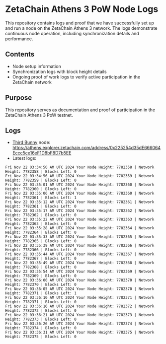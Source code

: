 # ZetaChain Athens 3 PoW Node Logs
This repository contains logs and proof that we have successfully set up and run a node on the ZetaChain Athens 3 network. The logs demonstrate continuous node operation, including synchronization details and performance.

## Contents
- Node setup information
- Synchronization logs with block height details
- Ongoing proof of work logs to verify active participation in the ZetaChain network

## Purpose
This repository serves as documentation and proof of participation in the ZetaChain Athens 3 PoW testnet.

## Logs

- [Third Bunny](https://thirdbunny.xyz/) node: https://athens.explorer.zetachain.com/address/0x225254d35dE666064Eccc5ce16eF1D8bF8D7b5EE
- Latest logs:
```
Fri Nov 22 03:34:50 AM UTC 2024 Your Node Height: 7782358 | Network Height: 7782358 | Blocks Left: 0
Fri Nov 22 03:34:56 AM UTC 2024 Your Node Height: 7782359 | Network Height: 7782359 | Blocks Left: 0
Fri Nov 22 03:35:01 AM UTC 2024 Your Node Height: 7782360 | Network Height: 7782360 | Blocks Left: 0
Fri Nov 22 03:35:06 AM UTC 2024 Your Node Height: 7782360 | Network Height: 7782361 | Blocks Left: 1
Fri Nov 22 03:35:12 AM UTC 2024 Your Node Height: 7782361 | Network Height: 7782361 | Blocks Left: 0
Fri Nov 22 03:35:17 AM UTC 2024 Your Node Height: 7782362 | Network Height: 7782362 | Blocks Left: 0
Fri Nov 22 03:35:22 AM UTC 2024 Your Node Height: 7782363 | Network Height: 7782363 | Blocks Left: 0
Fri Nov 22 03:35:28 AM UTC 2024 Your Node Height: 7782364 | Network Height: 7782364 | Blocks Left: 0
Fri Nov 22 03:35:33 AM UTC 2024 Your Node Height: 7782365 | Network Height: 7782365 | Blocks Left: 0
Fri Nov 22 03:35:39 AM UTC 2024 Your Node Height: 7782366 | Network Height: 7782366 | Blocks Left: 0
Fri Nov 22 03:35:44 AM UTC 2024 Your Node Height: 7782367 | Network Height: 7782367 | Blocks Left: 0
Fri Nov 22 03:35:49 AM UTC 2024 Your Node Height: 7782368 | Network Height: 7782368 | Blocks Left: 0
Fri Nov 22 03:35:54 AM UTC 2024 Your Node Height: 7782369 | Network Height: 7782369 | Blocks Left: 0
Fri Nov 22 03:36:00 AM UTC 2024 Your Node Height: 7782370 | Network Height: 7782370 | Blocks Left: 0
Fri Nov 22 03:36:05 AM UTC 2024 Your Node Height: 7782370 | Network Height: 7782371 | Blocks Left: 1
Fri Nov 22 03:36:10 AM UTC 2024 Your Node Height: 7782371 | Network Height: 7782371 | Blocks Left: 0
Fri Nov 22 03:36:16 AM UTC 2024 Your Node Height: 7782372 | Network Height: 7782372 | Blocks Left: 0
Fri Nov 22 03:36:21 AM UTC 2024 Your Node Height: 7782373 | Network Height: 7782373 | Blocks Left: 0
Fri Nov 22 03:36:26 AM UTC 2024 Your Node Height: 7782374 | Network Height: 7782374 | Blocks Left: 0
Fri Nov 22 03:36:31 AM UTC 2024 Your Node Height: 7782375 | Network Height: 7782375 | Blocks Left: 0
```
